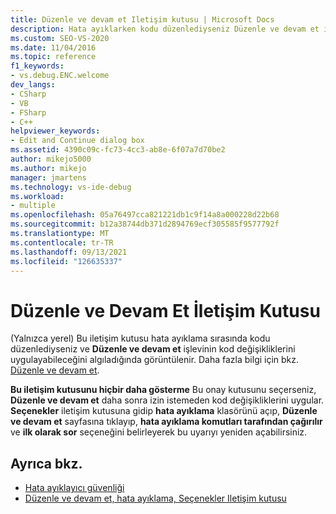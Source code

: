```yaml
---
title: Düzenle ve devam et Iletişim kutusu | Microsoft Docs
description: Hata ayıklarken kodu düzenlediyseniz Düzenle ve devam et iletişim kutusu görüntülenir. İzin istemeden kod değişiklikleri uygulayıp uygulayamayacağını nasıl denetleyeceğinizi öğrenin.
ms.custom: SEO-VS-2020
ms.date: 11/04/2016
ms.topic: reference
f1_keywords:
- vs.debug.ENC.welcome
dev_langs:
- CSharp
- VB
- FSharp
- C++
helpviewer_keywords:
- Edit and Continue dialog box
ms.assetid: 4390c09c-fc73-4cc3-ab8e-6f07a7d70be2
author: mikejo5000
ms.author: mikejo
manager: jmartens
ms.technology: vs-ide-debug
ms.workload:
- multiple
ms.openlocfilehash: 05a76497cca821221db1c9f14a8a000228d22b68
ms.sourcegitcommit: b12a38744db371d2894769ecf305585f9577792f
ms.translationtype: MT
ms.contentlocale: tr-TR
ms.lasthandoff: 09/13/2021
ms.locfileid: "126635337"
---
```

# <a name="edit-and-continue-dialog-box"></a>Düzenle ve Devam Et İletişim Kutusu
(Yalnızca yerel) Bu iletişim kutusu hata ayıklama sırasında kodu düzenlediyseniz ve **Düzenle ve devam et** işlevinin kod değişikliklerini uygulayabileceğini algıladığında görüntülenir. Daha fazla bilgi için bkz. [Düzenle ve devam et](../debugger/edit-and-continue.md).

 **Bu iletişim kutusunu hiçbir daha gösterme** Bu onay kutusunu seçerseniz, **Düzenle ve devam et** daha sonra izin istemeden kod değişikliklerini uygular. **Seçenekler** iletişim kutusuna gidip **hata ayıklama** klasörünü açıp, **Düzenle ve devam et** sayfasına tıklayıp, **hata ayıklama komutları tarafından çağırılır** ve **ilk olarak sor** seçeneğini belirleyerek bu uyarıyı yeniden açabilirsiniz.

## <a name="see-also"></a>Ayrıca bkz.
- [Hata ayıklayıcı güvenliği](../debugger/debugger-security.md)
- [Düzenle ve devam et, hata ayıklama, Seçenekler Iletişim kutusu](./edit-and-continue.md)